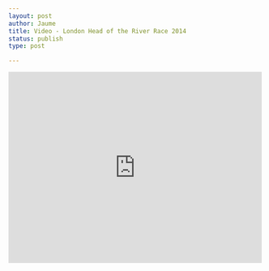 ```yaml
---
layout: post
author: Jaume
title: Video - London Head of the River Race 2014
status: publish
type: post

---
```

<iframe src="http://player.vimeo.com/video/92330874?title=0&amp;byline=0&amp;color=679AF1&amp;portrait=0" width="500" height="377" frameborder="0"></iframe>
